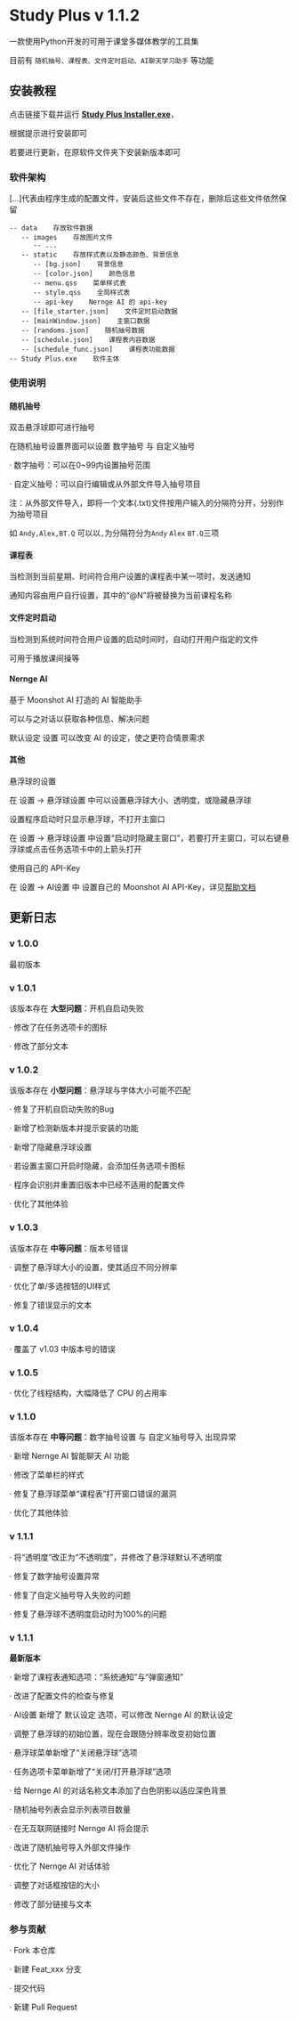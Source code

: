 # Study Plus v 1.1.2

一款使用Python开发的可用于课堂多媒体教学的工具集

目前有 `随机抽号、课程表、文件定时启动、AI聊天学习助手` 等功能

## 安装教程

点击链接下载并运行 **[Study Plus Installer.exe](https://gitee.com/Nernge/studyplus/raw/master/Study%20Plus%20Installer.exe)**，

根据提示进行安装即可

若要进行更新，在原软件文件夹下安装新版本即可

### 软件架构

[...]代表由程序生成的配置文件，安装后这些文件不存在，删除后这些文件依然保留

```
-- data    存放软件数据
   -- images    存放图片文件
      -- ...
   -- static    存放样式表以及静态颜色、背景信息
      -- [bg.json]    背景信息
      -- [color.json]    颜色信息
      -- menu.qss    菜单样式表
      -- style.qss    全局样式表
      -- api-key    Nernge AI 的 api-key
   -- [file_starter.json]    文件定时启动数据
   -- [mainWindow.json]    主窗口数据
   -- [randoms.json]    随机抽号数据
   -- [schedule.json]    课程表内容数据
   -- [schedule_func.json]    课程表功能数据
-- Study Plus.exe    软件主体
```

### 使用说明

#### 随机抽号

双击悬浮球即可进行抽号

在随机抽号设置界面可以设置 数字抽号 与 自定义抽号

· 数字抽号：可以在0~99内设置抽号范围

· 自定义抽号：可以自行编辑或从外部文件导入抽号项目

注：从外部文件导入，即将一个文本(.txt)文件按用户输入的分隔符分开，分别作为抽号项目

如 `Andy,Alex,BT.Q` 可以以`,`为分隔符分为`Andy` `Alex` `BT.Q`三项

#### 课程表

当检测到当前星期、时间符合用户设置的课程表中某一项时，发送通知

通知内容由用户自行设置，其中的“@N”将被替换为当前课程名称

#### 文件定时启动

当检测到系统时间符合用户设置的启动时间时，自动打开用户指定的文件

可用于播放课间操等

#### Nernge AI

基于 Moonshot AI 打造的 AI 智能助手

可以与之对话以获取各种信息、解决问题

默认设定 设置 可以改变 AI 的设定，使之更符合情景需求

#### 其他

悬浮球的设置

在 设置 -> 悬浮球设置 中可以设置悬浮球大小、透明度，或隐藏悬浮球

设置程序启动时只显示悬浮球，不打开主窗口

在 设置 -> 悬浮球设置 中设置“启动时隐藏主窗口”，若要打开主窗口，可以右键悬浮球或点击任务选项卡中的上箭头打开

使用自己的 API-Key

在 设置 -> AI设置 中 设置自己的 Moonshot AI API-Key，详见[帮助文档](https://gitee.com/Nernge/studyplus/blob/master/Help.md)

## 更新日志

### v 1.0.0
最初版本

### v 1.0.1
该版本存在 **大型问题**：开机自启动失败

· 修改了在任务选项卡的图标

· 修改了部分文本

### v 1.0.2
该版本存在 **小型问题**：悬浮球与字体大小可能不匹配

· 修复了开机自启动失败的Bug

· 新增了检测新版本并提示安装的功能

· 新增了隐藏悬浮球设置

· 若设置主窗口开启时隐藏，会添加任务选项卡图标

· 程序会识别并重置旧版本中已经不适用的配置文件

· 优化了其他体验

### v 1.0.3
该版本存在 **中等问题**：版本号错误

· 调整了悬浮球大小的设置，使其适应不同分辨率

· 优化了单/多选按钮的UI样式

· 修复了错误显示的文本

### v 1.0.4

· 覆盖了 v1.03 中版本号的错误

### v 1.0.5

· 优化了线程结构，大幅降低了 CPU 的占用率

### v 1.1.0
该版本存在 **中等问题**：数字抽号设置 与 自定义抽号导入 出现异常

· 新增 Nernge AI 智能聊天 AI 功能

· 修改了菜单栏的样式

· 修复了悬浮球菜单“课程表”打开窗口错误的漏洞

· 优化了其他体验


### v 1.1.1

· 将“透明度”改正为“不透明度”，并修改了悬浮球默认不透明度

· 修复了数字抽号设置异常

· 修复了自定义抽号导入失败的问题

· 修复了悬浮球不透明度启动时为100%的问题

### v 1.1.1
**最新版本**

· 新增了课程表通知选项：“系统通知”与“弹窗通知”

· 改进了配置文件的检查与修复

· AI设置 新增了 默认设定 选项，可以修改 Nernge AI 的默认设定

· 调整了悬浮球的初始位置，现在会跟随分辨率改变初始位置

· 悬浮球菜单新增了“关闭悬浮球”选项

· 任务选项卡菜单新增了“关闭/打开悬浮球”选项

· 给 Nernge AI 的对话名称文本添加了白色阴影以适应深色背景

· 随机抽号列表会显示列表项目数量

· 在无互联网链接时 Nernge AI 将会提示

· 改进了随机抽号导入外部文件操作

· 优化了 Nernge AI 对话体验

· 调整了对话框按钮的大小

· 修改了部分链接与文本

### 参与贡献
· Fork 本仓库

· 新建 Feat_xxx 分支 

· 提交代码

· 新建 Pull Request